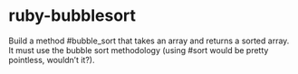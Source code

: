 # ruby-bubblesort
Build a method #bubble_sort that takes an array and returns a sorted array. It must use the bubble sort methodology (using #sort would be pretty pointless, wouldn’t it?).
